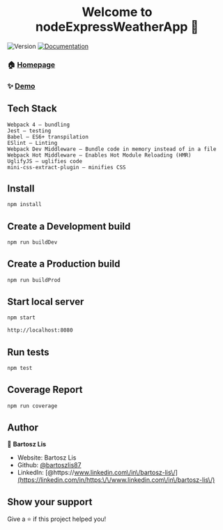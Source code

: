 <h1 align="center">Welcome to nodeExpressWeatherApp 👋</h1>
<p>
  <img alt="Version" src="https://img.shields.io/badge/version-1.0.0-blue.svg?cacheSeconds=2592000" />
  <a href="https://github.com/bartoszlis87/NodeExpressWeatherApp/blob/master/README.md" target="_blank">
    <img alt="Documentation" src="https://img.shields.io/badge/documentation-yes-brightgreen.svg" />
  </a>
</p>

### 🏠 [Homepage](https://bartoszlis87.github.io/NodeExpressWeatherApp/)

### ✨ [Demo](https://bartoszlis87.github.io/NodeExpressWeatherApp/)

## Tech Stack

```Express — server
Webpack 4 — bundling
Jest — testing
Babel — ES6+ transpilation
ESlint — Linting
Webpack Dev Middleware — Bundle code in memory instead of in a file
Webpack Hot Middleware — Enables Hot Module Reloading (HMR)
UglifyJS — uglifies code
mini-css-extract-plugin — minifies CSS
```

## Install
```sh
npm install
```

## Create a Development build
```sh
npm run buildDev
```
## Create a Production build
```sh
npm run buildProd
```
## Start local server 
```sh
npm start
```
```sh
http://localhost:8080
```
## Run tests

```sh
npm test
```
## Coverage Report
```sh
npm run coverage 
```

## Author

👤 **Bartosz Lis**

* Website: Bartosz Lis
* Github: [@bartoszlis87](https://github.com/bartoszlis87)
* LinkedIn: [@https:\/\/www.linkedin.com\/in\/bartosz-lis\/](https://linkedin.com/in/https:\/\/www.linkedin.com\/in\/bartosz-lis\/)

## Show your support

Give a ⭐️ if this project helped you!